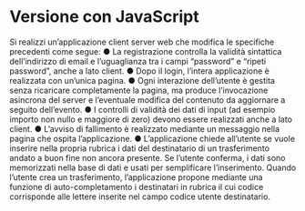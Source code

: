 # Versione con JavaScript
Si realizzi un’applicazione client server web che modifica le specifiche precedenti come segue:
● La registrazione controlla la validità sintattica dell’indirizzo di email e l’uguaglianza tra
i campi “password” e “ripeti password”, anche a lato client.
● Dopo il login, l’intera applicazione è realizzata con un’unica pagina.
● Ogni interazione dell’utente è gestita senza ricaricare completamente la pagina, ma
produce l’invocazione asincrona del server e l’eventuale modifica del contenuto da
aggiornare a seguito dell’evento.
● I controlli di validità dei dati di input (ad esempio importo non nullo e maggiore di zero)
devono essere realizzati anche a lato client.
● L’avviso di fallimento è realizzato mediante un messaggio nella pagina che ospita
l’applicazione.
● L’applicazione chiede all’utente se vuole inserire nella propria rubrica i dati del
destinatario di un trasferimento andato a buon fine non ancora presente. Se l’utente
conferma, i dati sono memorizzati nella base di dati e usati per semplificare
l’inserimento. Quando l’utente crea un trasferimento, l’applicazione propone mediante
una funzione di auto-completamento i destinatari in rubrica il cui codice corrisponde
alle lettere inserite nel campo codice utente destinatario.
